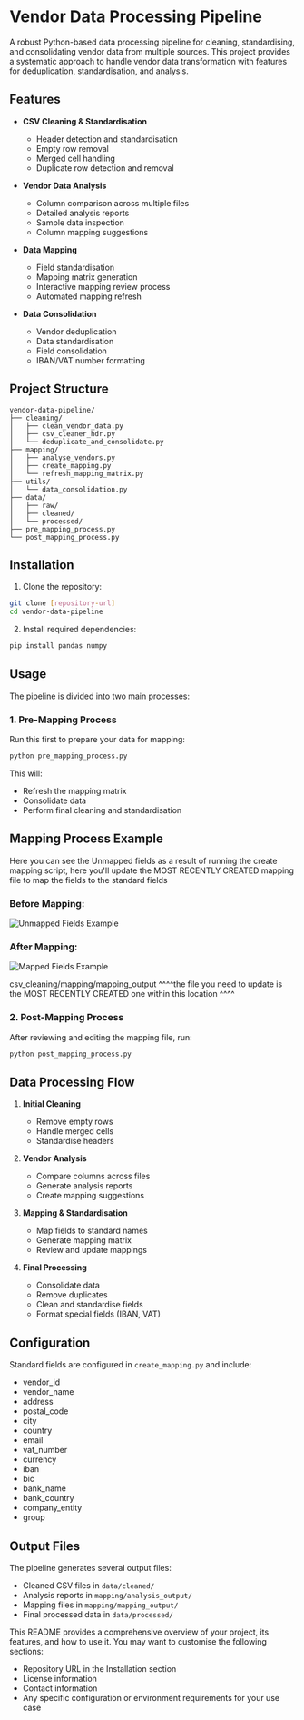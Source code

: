 # Vendor Data Processing Pipeline

A robust Python-based data processing pipeline for cleaning, standardising, and consolidating vendor data from multiple sources. This project provides a systematic approach to handle vendor data transformation with features for deduplication, standardisation, and analysis.

## Features

- **CSV Cleaning & Standardisation**
  - Header detection and standardisation
  - Empty row removal
  - Merged cell handling
  - Duplicate row detection and removal

- **Vendor Data Analysis**
  - Column comparison across multiple files
  - Detailed analysis reports
  - Sample data inspection
  - Column mapping suggestions

- **Data Mapping**
  - Field standardisation
  - Mapping matrix generation
  - Interactive mapping review process
  - Automated mapping refresh

- **Data Consolidation**
  - Vendor deduplication
  - Data standardisation
  - Field consolidation
  - IBAN/VAT number formatting

## Project Structure

```
vendor-data-pipeline/
├── cleaning/
│   ├── clean_vendor_data.py
│   ├── csv_cleaner_hdr.py
│   └── deduplicate_and_consolidate.py
├── mapping/
│   ├── analyse_vendors.py
│   ├── create_mapping.py
│   └── refresh_mapping_matrix.py
├── utils/
│   └── data_consolidation.py
├── data/
│   ├── raw/
│   ├── cleaned/
│   └── processed/
├── pre_mapping_process.py
└── post_mapping_process.py
```

## Installation

1. Clone the repository:
```bash
git clone [repository-url]
cd vendor-data-pipeline
```

2. Install required dependencies:
```bash
pip install pandas numpy
```

## Usage

The pipeline is divided into two main processes:

### 1. Pre-Mapping Process

Run this first to prepare your data for mapping:
```bash
python pre_mapping_process.py
```
This will:
- Refresh the mapping matrix
- Consolidate data
- Perform final cleaning and standardisation

## Mapping Process Example
Here you can see the Unmapped fields as a result of running the create mapping script, here you'll 
update the MOST RECENTLY CREATED mapping file to map the fields to the standard fields

### Before Mapping:
![Unmapped Fields Example](unmappedimg.png)

### After Mapping:
![Mapped Fields Example](mappedimg.png)

csv_cleaning/mapping/mapping_output 
^^^^the file you need to update is the MOST RECENTLY CREATED one within this location ^^^^

### 2. Post-Mapping Process


After reviewing and editing the mapping file, run:
```bash
python post_mapping_process.py
```

## Data Processing Flow

1. **Initial Cleaning**
   - Remove empty rows
   - Handle merged cells
   - Standardise headers

2. **Vendor Analysis**
   - Compare columns across files
   - Generate analysis reports
   - Create mapping suggestions

3. **Mapping & Standardisation**
   - Map fields to standard names
   - Generate mapping matrix
   - Review and update mappings

4. **Final Processing**
   - Consolidate data
   - Remove duplicates
   - Clean and standardise fields
   - Format special fields (IBAN, VAT)

## Configuration

Standard fields are configured in `create_mapping.py` and include:
- vendor_id
- vendor_name
- address
- postal_code
- city
- country
- email
- vat_number
- currency
- iban
- bic
- bank_name
- bank_country
- company_entity
- group

## Output Files

The pipeline generates several output files:
- Cleaned CSV files in `data/cleaned/`
- Analysis reports in `mapping/analysis_output/`
- Mapping files in `mapping/mapping_output/`
- Final processed data in `data/processed/`


This README provides a comprehensive overview of your project, its features, and how to use it. You may want to customise the following sections:
- Repository URL in the Installation section
- License information
- Contact information
- Any specific configuration or environment requirements for your use case

